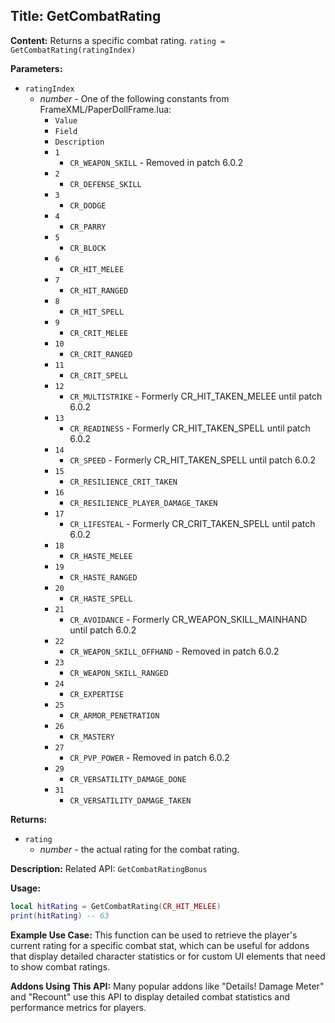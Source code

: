 ## Title: GetCombatRating

**Content:**
Returns a specific combat rating.
`rating = GetCombatRating(ratingIndex)`

**Parameters:**
- `ratingIndex`
  - *number* - One of the following constants from FrameXML/PaperDollFrame.lua:
    - `Value`
    - `Field`
    - `Description`
    - `1`
      - `CR_WEAPON_SKILL` - Removed in patch 6.0.2
    - `2`
      - `CR_DEFENSE_SKILL`
    - `3`
      - `CR_DODGE`
    - `4`
      - `CR_PARRY`
    - `5`
      - `CR_BLOCK`
    - `6`
      - `CR_HIT_MELEE`
    - `7`
      - `CR_HIT_RANGED`
    - `8`
      - `CR_HIT_SPELL`
    - `9`
      - `CR_CRIT_MELEE`
    - `10`
      - `CR_CRIT_RANGED`
    - `11`
      - `CR_CRIT_SPELL`
    - `12`
      - `CR_MULTISTRIKE` - Formerly CR_HIT_TAKEN_MELEE until patch 6.0.2
    - `13`
      - `CR_READINESS` - Formerly CR_HIT_TAKEN_SPELL until patch 6.0.2
    - `14`
      - `CR_SPEED` - Formerly CR_HIT_TAKEN_SPELL until patch 6.0.2
    - `15`
      - `CR_RESILIENCE_CRIT_TAKEN`
    - `16`
      - `CR_RESILIENCE_PLAYER_DAMAGE_TAKEN`
    - `17`
      - `CR_LIFESTEAL` - Formerly CR_CRIT_TAKEN_SPELL until patch 6.0.2
    - `18`
      - `CR_HASTE_MELEE`
    - `19`
      - `CR_HASTE_RANGED`
    - `20`
      - `CR_HASTE_SPELL`
    - `21`
      - `CR_AVOIDANCE` - Formerly CR_WEAPON_SKILL_MAINHAND until patch 6.0.2
    - `22`
      - `CR_WEAPON_SKILL_OFFHAND` - Removed in patch 6.0.2
    - `23`
      - `CR_WEAPON_SKILL_RANGED`
    - `24`
      - `CR_EXPERTISE`
    - `25`
      - `CR_ARMOR_PENETRATION`
    - `26`
      - `CR_MASTERY`
    - `27`
      - `CR_PVP_POWER` - Removed in patch 6.0.2
    - `29`
      - `CR_VERSATILITY_DAMAGE_DONE`
    - `31`
      - `CR_VERSATILITY_DAMAGE_TAKEN`

**Returns:**
- `rating`
  - *number* - the actual rating for the combat rating.

**Description:**
Related API: `GetCombatRatingBonus`

**Usage:**
```lua
local hitRating = GetCombatRating(CR_HIT_MELEE)
print(hitRating) -- 63
```

**Example Use Case:**
This function can be used to retrieve the player's current rating for a specific combat stat, which can be useful for addons that display detailed character statistics or for custom UI elements that need to show combat ratings.

**Addons Using This API:**
Many popular addons like "Details! Damage Meter" and "Recount" use this API to display detailed combat statistics and performance metrics for players.